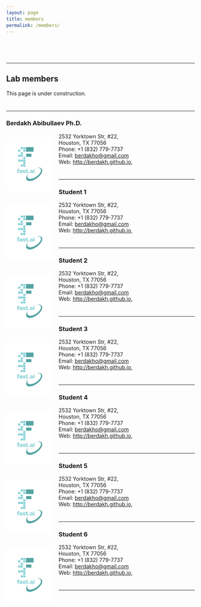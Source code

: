 ```yaml
---
layout: page
title: members
permalink: /members/
---
```

<p style="margin-bottom:2cm;"> <hr> </p>

## Lab members

This page is under construction.

<p style="margin-bottom:1cm;"> <hr> </p>

###  Berdakh Abibullaev Ph.D. 
<img src="..\images\logo.png"
     style="float: left; margin-right: 15px; 
     margin-top:10px; margin-bottom: 10px; 
     width:125px;height:145px;" 
     />

2532 Yorktown Str, #22,<br/>
Houston, TX 77056 <br/>
Phone: +1 (832) 779-7737‬ <br/>
Email: <a href="mailto:berdakho@gmail.com">berdakho@gmail.com</a>  
Web: http://berdakh.github.io, <br/>

<p style="margin-bottom:1cm;"> <hr> </p>


### Student 1

<img src="..\images\logo.png"
     style="float: left; margin-right: 15px; 
     margin-top:10px; margin-bottom: 10px; 
     width:125px;height:145px;" 
     />

2532 Yorktown Str, #22,<br/>
Houston, TX 77056 <br/>
Phone: +1 (832) 779-7737‬ <br/>
Email: <a href="mailto:berdakho@gmail.com">berdakho@gmail.com</a>  
Web: http://berdakh.github.io, <br/>



<p style="margin-bottom:1cm;"> <hr> </p>

### Student 2

<img src="..\images\logo.png"
     style="float: left; margin-right: 15px; 
     margin-top:10px; margin-bottom: 10px; 
     width:125px;height:145px;" 
     />
     
2532 Yorktown Str, #22,<br/>
Houston, TX 77056 <br/>
Phone: +1 (832) 779-7737‬ <br/>
Email: <a href="mailto:berdakho@gmail.com">berdakho@gmail.com</a>  
Web: http://berdakh.github.io, <br/>

<p style="margin-bottom:1cm;"> <hr> </p>

### Student 3

<img src="..\images\logo.png"
     style="float: left; margin-right: 15px; 
     margin-top:10px; margin-bottom: 10px; 
     width:125px;height:145px;" 
     />
     
2532 Yorktown Str, #22,<br/>
Houston, TX 77056 <br/>
Phone: +1 (832) 779-7737‬ <br/>
Email: <a href="mailto:berdakho@gmail.com">berdakho@gmail.com</a>  
Web: http://berdakh.github.io, <br/>

<p style="margin-bottom:1cm;"> <hr> </p>

### Student 4

<img src="..\images\logo.png"
     style="float: left; margin-right: 15px; 
     margin-top:10px; margin-bottom: 10px; 
     width:125px;height:145px;" 
     />
     
2532 Yorktown Str, #22,<br/>
Houston, TX 77056 <br/>
Phone: +1 (832) 779-7737‬ <br/>
Email: <a href="mailto:berdakho@gmail.com">berdakho@gmail.com</a>  
Web: http://berdakh.github.io, <br/>

<p style="margin-bottom:1cm;"> <hr> </p>

### Student 5

<img src="..\images\logo.png"
     style="float: left; margin-right: 15px; 
     margin-top:10px; margin-bottom: 10px; 
     width:125px;height:145px;" 
     />
     
2532 Yorktown Str, #22,<br/>
Houston, TX 77056 <br/>
Phone: +1 (832) 779-7737‬ <br/>
Email: <a href="mailto:berdakho@gmail.com">berdakho@gmail.com</a>  
Web: http://berdakh.github.io, <br/>

<p style="margin-bottom:1cm;"> <hr> </p>

### Student 6

<img src="..\images\logo.png"
     style="float: left; margin-right: 15px; 
     margin-top:10px; margin-bottom: 10px; 
     width:125px;height:145px;" 
     />
     
2532 Yorktown Str, #22,<br/>
Houston, TX 77056 <br/>
Phone: +1 (832) 779-7737‬ <br/>
Email: <a href="mailto:berdakho@gmail.com">berdakho@gmail.com</a>  
Web: http://berdakh.github.io, <br/>

<p style="margin-bottom:1cm;"> <hr> </p>
